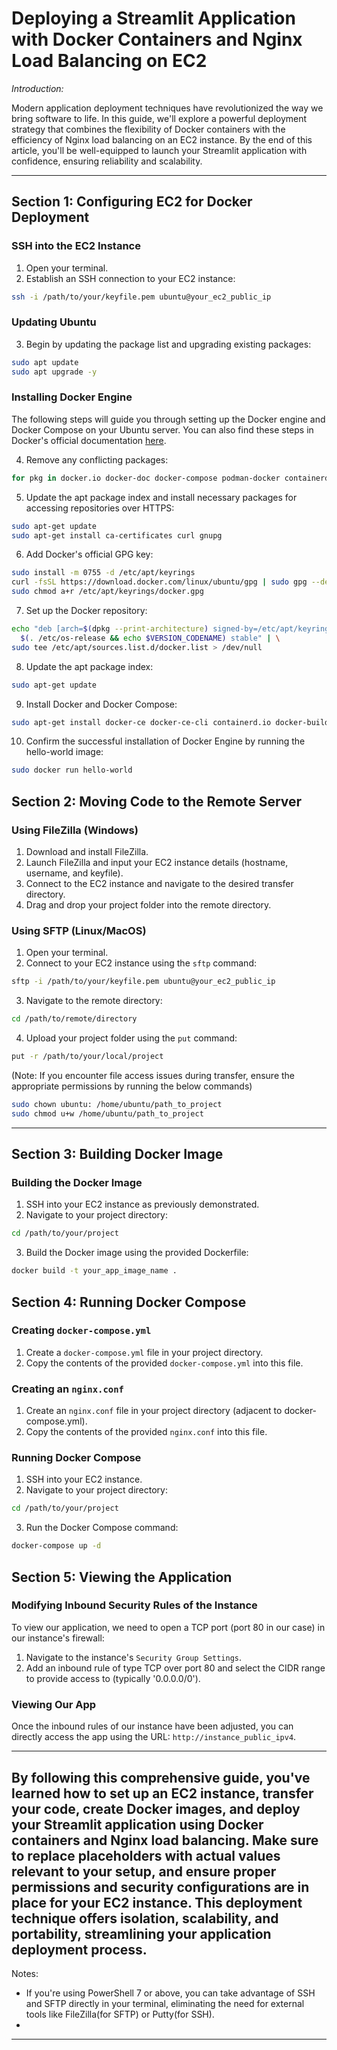 # Deploying a Streamlit Application with Docker Containers and Nginx Load Balancing on EC2

*Introduction:*

Modern application deployment techniques have revolutionized the way we bring software to life. In this guide, we'll explore a powerful deployment strategy that combines the flexibility of Docker containers with the efficiency of Nginx load balancing on an EC2 instance. By the end of this article, you'll be well-equipped to launch your Streamlit application with confidence, ensuring reliability and scalability.

---

## Section 1: Configuring EC2 for Docker Deployment

### SSH into the EC2 Instance

1. Open your terminal.
2. Establish an SSH connection to your EC2 instance:

```bash
ssh -i /path/to/your/keyfile.pem ubuntu@your_ec2_public_ip
```

### Updating Ubuntu

3. Begin by updating the package list and upgrading existing packages:

```bash
sudo apt update
sudo apt upgrade -y
```

### Installing Docker Engine

The following steps will guide you through setting up the Docker engine and Docker Compose on your Ubuntu server. You can also find these steps in Docker's official documentation [here](https://docs.docker.com/engine/install/ubuntu/).

4. Remove any conflicting packages:

```bash
for pkg in docker.io docker-doc docker-compose podman-docker containerd runc; do sudo apt-get remove $pkg; done
```

5. Update the apt package index and install necessary packages for accessing repositories over HTTPS:

```bash
sudo apt-get update
sudo apt-get install ca-certificates curl gnupg
```

6. Add Docker's official GPG key:

```bash
sudo install -m 0755 -d /etc/apt/keyrings
curl -fsSL https://download.docker.com/linux/ubuntu/gpg | sudo gpg --dearmor -o /etc/apt/keyrings/docker.gpg
sudo chmod a+r /etc/apt/keyrings/docker.gpg
```

7. Set up the Docker repository:

```bash
echo "deb [arch=$(dpkg --print-architecture) signed-by=/etc/apt/keyrings/docker.gpg] https://download.docker.com/linux/ubuntu \
  $(. /etc/os-release && echo $VERSION_CODENAME) stable" | \
sudo tee /etc/apt/sources.list.d/docker.list > /dev/null
```

8. Update the apt package index:

```bash
sudo apt-get update
```

9. Install Docker and Docker Compose:

```bash
sudo apt-get install docker-ce docker-ce-cli containerd.io docker-buildx-plugin docker-compose-plugin
```

10. Confirm the successful installation of Docker Engine by running the hello-world image:

```bash
sudo docker run hello-world
```

## Section 2: Moving Code to the Remote Server

### Using FileZilla (Windows)

1. Download and install FileZilla.
2. Launch FileZilla and input your EC2 instance details (hostname, username, and keyfile).
3. Connect to the EC2 instance and navigate to the desired transfer directory.
4. Drag and drop your project folder into the remote directory.

### Using SFTP (Linux/MacOS)

1. Open your terminal.
2. Connect to your EC2 instance using the `sftp` command:

```bash
sftp -i /path/to/your/keyfile.pem ubuntu@your_ec2_public_ip
```

3. Navigate to the remote directory:

```bash
cd /path/to/remote/directory
```

4. Upload your project folder using the `put` command:

```bash
put -r /path/to/your/local/project
```

(Note: If you encounter file access issues during transfer, ensure the appropriate permissions by running the below commands)
```bash
sudo chown ubuntu: /home/ubuntu/path_to_project
sudo chmod u+w /home/ubuntu/path_to_project

```

---

## Section 3: Building Docker Image

### Building the Docker Image

1. SSH into your EC2 instance as previously demonstrated.
2. Navigate to your project directory:

```bash
cd /path/to/your/project
```

3. Build the Docker image using the provided Dockerfile:

```bash
docker build -t your_app_image_name .
```

## Section 4: Running Docker Compose

### Creating `docker-compose.yml`

1. Create a `docker-compose.yml` file in your project directory.
2. Copy the contents of the provided `docker-compose.yml` into this file.

### Creating an `nginx.conf` 

1. Create an `nginx.conf` file in your project directory (adjacent to docker-compose.yml).
2. Copy the contents of the provided `nginx.conf` into this file.

### Running Docker Compose

1. SSH into your EC2 instance.
2. Navigate to your project directory:

```bash
cd /path/to/your/project
```

3. Run the Docker Compose command:

```bash
docker-compose up -d
```

## Section 5: Viewing the Application

### Modifying Inbound Security Rules of the Instance

To view our application, we need to open a TCP port (port 80 in our case) in our instance's firewall:

1. Navigate to the instance's `Security Group Settings`.
2. Add an inbound rule of type TCP over port 80 and select the CIDR range to provide access to (typically '0.0.0.0/0').

### Viewing Our App

Once the inbound rules of our instance have been adjusted, you can directly access the app using the URL: `http://instance_public_ipv4`.

---

By following this comprehensive guide, you've learned how to set up an EC2 instance, transfer your code, create Docker images, and deploy your Streamlit application using Docker containers and Nginx load balancing. Make sure to replace placeholders with actual values relevant to your setup, and ensure proper permissions and security configurations are in place for your EC2 instance. This deployment technique offers isolation, scalability, and portability, streamlining your application deployment process.
---

Notes:
- If you're using PowerShell 7 or above, you can take advantage of SSH and SFTP directly in your terminal,
  eliminating the need for external tools like FileZilla(for SFTP) or Putty(for SSH).
- 

---
